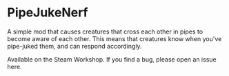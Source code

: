 # PipeJukeNerf
A simple mod that causes creatures that cross each other in pipes to become aware of each other. This means that creatures know when you've pipe-juked them, and can respond accordingly.

Available on the Steam Workshop. If you find a bug, please open an issue here.
